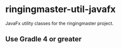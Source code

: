 # ringingmaster-util-javafx


JavaFx utility classes for the ringingmaster project. 

## Use Gradle 4 or greater